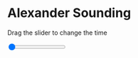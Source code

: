 <h1>Alexander Sounding</h1>
<p>Drag the slider to change the time</p>

<div class="slidecontainer">
<input oninput='setImage(this)' class="slider" type="range" min="0" max="3" value="0" step="1" />
<img id='img'/>
</div>

<script>
var img = document.getElementById('img');
var img_array = ['/assets/images/skwt/skd_alx_wrfout_d01_2020-07-21_12:00:00.png',
'/assets/images/skwt/skd_alx_wrfout_d01_2020-07-21_18:00:00.png',
'/assets/images/skwt/skd_alx_wrfout_d01_2020-07-22_00:00:00.png',];
function setImage(obj)
{
        var value = obj.value;
        img.src = img_array[value];

}
</script>
